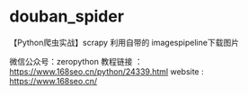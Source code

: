 # douban_spider
【Python爬虫实战】scrapy 利用自带的 imagespipeline下载图片

微信公众号：zeropython
教程链接 ：https://www.168seo.cn/python/24339.html
website : https://www.168seo.cn/
